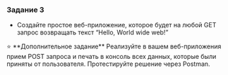 ### Задание 3

- Создайте простое веб-приложение, которое будет на любой GET запрос возвращать текст “Hello, World wide web!”

<aside>
⭐ **Дополнительное задание** 
Реализуйте в вашем веб-приложения прием POST запроса и печать в консоль всех данных, которые были приняты от пользователя. Протестируйте решение через Postman.

</aside>
